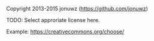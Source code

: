 Copyright 2013-2015 jonuwz (https://github.com/jonuwz)

TODO: Select approriate license here.

Example: https://creativecommons.org/choose/
